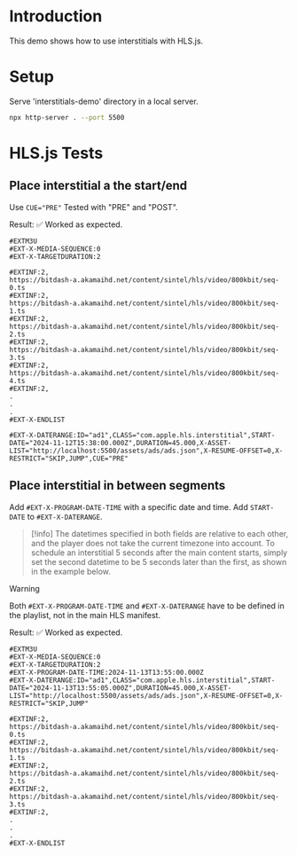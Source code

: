 # Introduction

This demo shows how to use interstitials with HLS.js.

# Setup

Serve 'interstitials-demo' directory in a local server.

``` bash
npx http-server . --port 5500
```

# HLS.js Tests

## Place interstitial a the start/end 

Use `CUE="PRE"` 
Tested with "PRE" and "POST".

Result: ✅ Worked as expected.

``` m3u8
#EXTM3U
#EXT-X-MEDIA-SEQUENCE:0
#EXT-X-TARGETDURATION:2

#EXTINF:2,
https://bitdash-a.akamaihd.net/content/sintel/hls/video/800kbit/seq-0.ts
#EXTINF:2,
https://bitdash-a.akamaihd.net/content/sintel/hls/video/800kbit/seq-1.ts
#EXTINF:2,
https://bitdash-a.akamaihd.net/content/sintel/hls/video/800kbit/seq-2.ts
#EXTINF:2,
https://bitdash-a.akamaihd.net/content/sintel/hls/video/800kbit/seq-3.ts
#EXTINF:2,
https://bitdash-a.akamaihd.net/content/sintel/hls/video/800kbit/seq-4.ts
#EXTINF:2,
.
.
.
#EXT-X-ENDLIST

#EXT-X-DATERANGE:ID="ad1",CLASS="com.apple.hls.interstitial",START-DATE="2024-11-12T15:38:00.000Z",DURATION=45.000,X-ASSET-LIST="http://localhost:5500/assets/ads/ads.json",X-RESUME-OFFSET=0,X-RESTRICT="SKIP,JUMP",CUE="PRE"
```

## Place interstitial in between segments

Add `#EXT-X-PROGRAM-DATE-TIME` with a specific date and time.
Add `START-DATE` to `#EXT-X-DATERANGE`. 

>[!info]
The datetimes specified in both fields are relative to each other, and the player does not take the current timezone into account. To schedule an interstitial 5 seconds after the main content starts, simply set the second datetime to be 5 seconds later than the first, as shown in the example below.

>[!warning]
> Both `#EXT-X-PROGRAM-DATE-TIME` and `#EXT-X-DATERANGE` have to be defined in the playlist, not in the main HLS manifest.
 

Result: ✅ Worked as expected.

``` m3u8
#EXTM3U
#EXT-X-MEDIA-SEQUENCE:0
#EXT-X-TARGETDURATION:2
#EXT-X-PROGRAM-DATE-TIME:2024-11-13T13:55:00.000Z
#EXT-X-DATERANGE:ID="ad1",CLASS="com.apple.hls.interstitial",START-DATE="2024-11-13T13:55:05.000Z",DURATION=45.000,X-ASSET-LIST="http://localhost:5500/assets/ads/ads.json",X-RESUME-OFFSET=0,X-RESTRICT="SKIP,JUMP"

#EXTINF:2,
https://bitdash-a.akamaihd.net/content/sintel/hls/video/800kbit/seq-0.ts
#EXTINF:2,
https://bitdash-a.akamaihd.net/content/sintel/hls/video/800kbit/seq-1.ts
#EXTINF:2,
https://bitdash-a.akamaihd.net/content/sintel/hls/video/800kbit/seq-2.ts
#EXTINF:2,
https://bitdash-a.akamaihd.net/content/sintel/hls/video/800kbit/seq-3.ts
#EXTINF:2,
.
.
.
#EXT-X-ENDLIST
```